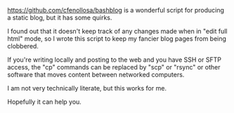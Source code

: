 https://github.com/cfenollosa/bashblog is a wonderful script for producing a static blog, but it has some quirks.

I found out that it doesn't keep track of any changes made when in "edit full html" mode, so I wrote this script to keep my fancier blog pages from being clobbered.

If you're writing locally and posting to the web and you have SSH or SFTP access, the "cp" commands can be replaced by "scp" or "rsync" or other software that moves content between networked computers.

I am not very technically literate, but this works for me.

Hopefully it can help you.
